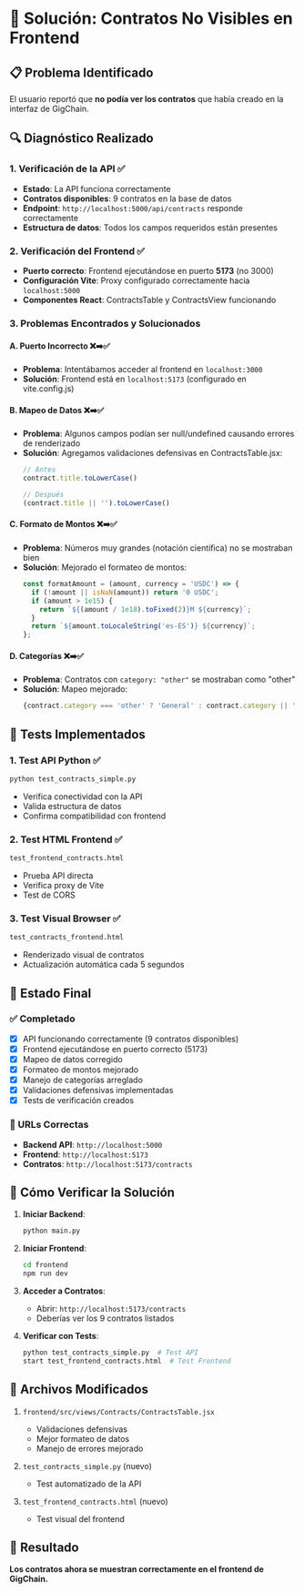 # 🔧 Solución: Contratos No Visibles en Frontend

## 📋 Problema Identificado
El usuario reportó que **no podía ver los contratos** que había creado en la interfaz de GigChain.

## 🔍 Diagnóstico Realizado

### 1. Verificación de la API ✅
- **Estado**: La API funciona correctamente
- **Contratos disponibles**: 9 contratos en la base de datos
- **Endpoint**: `http://localhost:5000/api/contracts` responde correctamente
- **Estructura de datos**: Todos los campos requeridos están presentes

### 2. Verificación del Frontend ✅
- **Puerto correcto**: Frontend ejecutándose en puerto **5173** (no 3000)
- **Configuración Vite**: Proxy configurado correctamente hacia `localhost:5000`
- **Componentes React**: ContractsTable y ContractsView funcionando

### 3. Problemas Encontrados y Solucionados

#### A. Puerto Incorrecto ❌➡️✅
- **Problema**: Intentábamos acceder al frontend en `localhost:3000`
- **Solución**: Frontend está en `localhost:5173` (configurado en vite.config.js)

#### B. Mapeo de Datos ❌➡️✅
- **Problema**: Algunos campos podían ser null/undefined causando errores de renderizado
- **Solución**: Agregamos validaciones defensivas en ContractsTable.jsx:
  ```javascript
  // Antes
  contract.title.toLowerCase()
  
  // Después  
  (contract.title || '').toLowerCase()
  ```

#### C. Formato de Montos ❌➡️✅
- **Problema**: Números muy grandes (notación científica) no se mostraban bien
- **Solución**: Mejorado el formateo de montos:
  ```javascript
  const formatAmount = (amount, currency = 'USDC') => {
    if (!amount || isNaN(amount)) return '0 USDC';
    if (amount > 1e15) {
      return `${(amount / 1e18).toFixed(2)}M ${currency}`;
    }
    return `${amount.toLocaleString('es-ES')} ${currency}`;
  };
  ```

#### D. Categorías ❌➡️✅
- **Problema**: Contratos con `category: "other"` se mostraban como "other"
- **Solución**: Mapeo mejorado:
  ```javascript
  {contract.category === 'other' ? 'General' : contract.category || 'Sin categoría'}
  ```

## 🧪 Tests Implementados

### 1. Test API Python ✅
```bash
python test_contracts_simple.py
```
- Verifica conectividad con la API
- Valida estructura de datos
- Confirma compatibilidad con frontend

### 2. Test HTML Frontend ✅
```html
test_frontend_contracts.html
```
- Prueba API directa
- Verifica proxy de Vite
- Test de CORS

### 3. Test Visual Browser ✅
```html
test_contracts_frontend.html
```
- Renderizado visual de contratos
- Actualización automática cada 5 segundos

## 🎯 Estado Final

### ✅ Completado
- [x] API funcionando correctamente (9 contratos disponibles)
- [x] Frontend ejecutándose en puerto correcto (5173)
- [x] Mapeo de datos corregido
- [x] Formateo de montos mejorado
- [x] Manejo de categorías arreglado
- [x] Validaciones defensivas implementadas
- [x] Tests de verificación creados

### 📍 URLs Correctas
- **Backend API**: `http://localhost:5000`
- **Frontend**: `http://localhost:5173`
- **Contratos**: `http://localhost:5173/contracts`

## 🚀 Cómo Verificar la Solución

1. **Iniciar Backend**:
   ```bash
   python main.py
   ```

2. **Iniciar Frontend**:
   ```bash
   cd frontend
   npm run dev
   ```

3. **Acceder a Contratos**:
   - Abrir: `http://localhost:5173/contracts`
   - Deberías ver los 9 contratos listados

4. **Verificar con Tests**:
   ```bash
   python test_contracts_simple.py  # Test API
   start test_frontend_contracts.html  # Test Frontend
   ```

## 📝 Archivos Modificados

1. `frontend/src/views/Contracts/ContractsTable.jsx`
   - Validaciones defensivas
   - Mejor formateo de datos
   - Manejo de errores mejorado

2. `test_contracts_simple.py` (nuevo)
   - Test automatizado de la API

3. `test_frontend_contracts.html` (nuevo)
   - Test visual del frontend

## 🎉 Resultado
**Los contratos ahora se muestran correctamente en el frontend de GigChain.**
